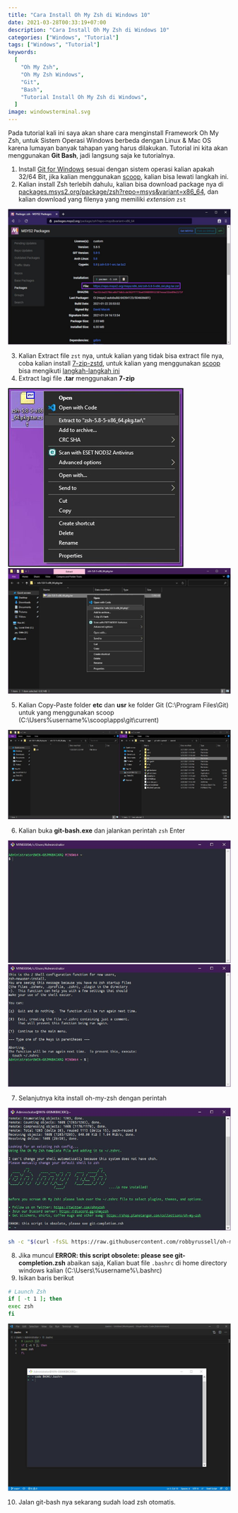 ```yaml
---
title: "Cara Install Oh My Zsh di Windows 10"
date: 2021-03-28T00:33:19+07:00
description: "Cara Install Oh My Zsh di Windows 10"
categories: ["Windows", "Tutorial"]
tags: ["Windows", "Tutorial"]
keywords:
  [
    "Oh My Zsh",
    "Oh My Zsh Windows",
    "Git",
    "Bash",
    "Tutorial Install Oh My Zsh di Windows",
  ]
image: windowsterminal.svg
---
```


Pada tutorial kali ini saya akan share cara menginstall Framework Oh My Zsh, untuk Sistem Operasi Windows berbeda dengan Linux & Mac OS karena lumayan banyak tahapan yang harus dilakukan. Tutorial ini kita akan menggunakan **Git Bash**, jadi langsung saja ke tutorialnya.

1. Install [Git for Windows](https://git-scm.com/download/win) sesuai dengan sistem operasi kalian apakah 32/64 Bit, jika kalian menggunakan [scoop](/cara-menginstall-package-manager-scoop-di-windows-10/), kalian bisa lewati langkah ini.
2. Kalian install Zsh terlebih dahulu, kalian bisa download package nya di [packages.msys2.org/package/zsh?repo=msys&variant=x86_64](https://packages.msys2.org/package/zsh?repo=msys&variant=x86_64), dan kalian download yang filenya yang memiliki _extension_ `zst`

![Zsh](1.jpg)

3. Kalian Extract file `zst` nya, untuk kalian yang tidak bisa extract file nya, coba kalian install [7-zip-zstd](https://github.com/mcmilk/7-Zip-zstd/releases), untuk kalian yang menggunakan [scoop](/cara-menginstall-package-manager-scoop-di-windows-10/) bisa mengikuti [langkah-langkah ini](https://github.com/lukesampson/scoop/issues/3990#issuecomment-631059255)
4. Extract lagi file **.tar** menggunakan **7-zip**

![Extract Zst File](2.jpg) ![Extract Tar File](3.jpg)

5. Kalian Copy-Paste folder **etc** dan **usr** ke folder Git (C:\Program Files\Git) untuk yang menggunakan scoop (C:\Users\%username%\scoop\apps\git\current)

![Tinggal Copy-Paste Saja ](4.jpg)

6. Kalian buka **git-bash.exe** dan jalankan perintah `zsh` Enter

![Git Bash](0.jpg) ![Zsh](5.jpg)

7. Selanjutnya kita install oh-my-zsh dengan perintah

![Install oh-my-zsh](6.jpg)

```bash
sh -c "$(curl -fsSL https://raw.githubusercontent.com/robbyrussell/oh-my-zsh/master/tools/install.sh)"
```

8. Jika muncul **ERROR: this script obsolete: please see git-completion.zsh** abaikan saja, Kalian buat file `.bashrc` di home directory windows kalian (C:\Users\\%username%\\.bashrc)
9. Isikan baris berikut

```bash
# Launch Zsh
if [ -t 1 ]; then
exec zsh
fi
```

![Zsh](7.jpg)

10. Jalan git-bash nya sekarang sudah load zsh otomatis.
